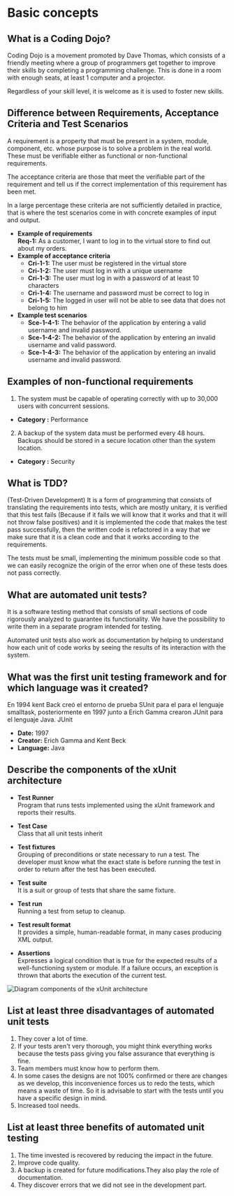 # Basic concepts

## What is a Coding Dojo?
Coding Dojo is a movement promoted by Dave Thomas, which consists of a friendly meeting where a group of programmers get together to improve their skills by completing a programming challenge. This is done in a room with enough seats, at least 1 computer and a projector.

Regardless of your skill level, it is welcome as it is used to foster new skills.

## Difference between Requirements, Acceptance Criteria and Test Scenarios
A requirement is a property that must be present in a system, module, component, etc. whose purpose is to solve a problem in the real world. These must be verifiable either as functional or non-functional requirements.

The acceptance criteria are those that meet the verifiable part of the requirement and tell us if the correct implementation of this requirement has been met.

In a large percentage these criteria are not sufficiently detailed in practice, that is where the test scenarios come in with concrete examples of input and output.

- **Example of requirements** \
 **Req-1:**  As a customer, I want to log in to the virtual store to find out about my orders.
- **Example of acceptance criteria** 
  - **Cri-1-1:** The user must be registered in the virtual store 
  - **Cri-1-2:** The user must log in with a unique username 
  - **Cri-1-3:** The user must log in with a password of at least 10 characters
  - **Cri-1-4:** The username and password must be correct to log in 
  - **Cri-1-5:** The logged in user will not be able to see data that does not belong to him 
- **Example test scenarios** 
  - **Sce-1-4-1:** The behavior of the application by entering a valid username and invalid password.
  - **Sce-1-4-2:** The behavior of the application by entering an invalid username and valid password.
  - **Sce-1-4-3:** The behavior of the application by entering an invalid username and invalid password.                                                                                  

## Examples of non-functional requirements
1. The system must be capable of operating correctly with up to 30,000 users with concurrent sessions.
- **Category :** Performance
2. A backup of the system data must be performed every 48 hours. Backups should be stored in a secure location other than the system location.
- **Category :** Security

## What is TDD?
(Test-Driven Development) It is a form of programming that consists of translating the requirements into tests, which are mostly unitary, it is verified that this test fails (Because if it fails we will know that it works and that it will not throw false positives) and it is implemented the code that makes the test pass successfully, then the written code is refactored in a way that we make sure that it is a clean code and that it works according to the requirements.

The tests must be small, implementing the minimum possible code so that we can easily recognize the origin of the error when one of these tests does not pass correctly.

## What are automated unit tests?
It is a software testing method that consists of small sections of code rigorously analyzed to guarantee its functionality. We have the possibility to write them in a separate program intended for testing.

Automated unit tests also work as documentation by helping to understand how each unit of code works by seeing the results of its interaction with the system.

## What was the first unit testing framework and for which language was it created?
En 1994 kent Back creó el entorno de prueba SUnit para el para el lenguaje smalltask, posteriormente en 1997 junto a Erich Gamma crearon JUnit para el lenguaje Java.
JUnit
- **Date:** 1997
- **Creator:** Erich Gamma and Kent Beck
- **Language:** Java

## Describe the components of the xUnit architecture
- **Test Runner** \
Program that runs tests implemented using the xUnit framework and reports their results.

- **Test Case** \
Class that all unit tests inherit

- **Test fixtures** \
Grouping of preconditions or state necessary to run a test. The developer must know what the exact state is before running the test in order to return after the test has been executed.

- **Test suite** \
It is a suit or group of tests that share the same fixture.

- **Test run** \
  Running a test from setup to cleanup.

- **Test result format** \
It provides a simple, human-readable format, in many cases producing XML output.

- **Assertions** \
Expresses a logical condition that is true for the expected results of a well-functioning system or module. If a failure occurs, an exception is thrown that aborts the execution of the current test.

![Diagram components of the xUnit architecture](https://chrisdaley.biz/images/architecture.png)

## List at least three disadvantages of automated unit tests
1. They cover a lot of time.
2. If your tests aren't very thorough, you might think everything works because the tests pass giving you false assurance that everything is fine.
3. Team members must know how to perform them.
4. In some cases the designs are not 100% confirmed or there are changes as we develop, this inconvenience forces us to redo the tests, which means a waste of time. So it is advisable to start with the tests until you have a specific design in mind.
5. Increased tool needs.
## List at least three benefits of automated unit testing
1. The time invested is recovered by reducing the impact in the future.
2. Improve code quality.
3. A backup is created for future modifications.They also play the role of documentation.
4. They discover errors that we did not see in the development part.


